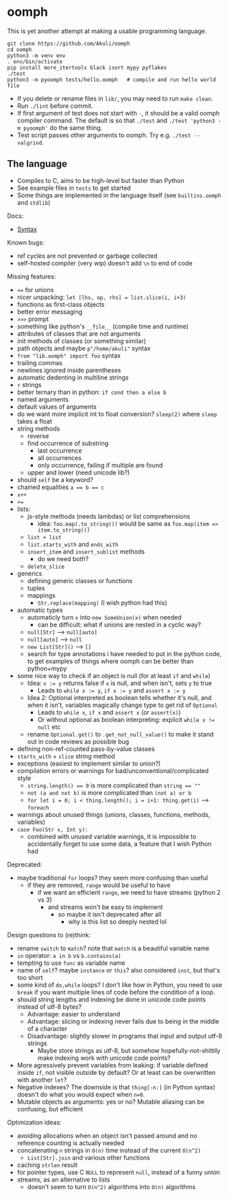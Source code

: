 # oomph
This is yet another attempt at making a usable programming language.

```shell
git clone https://github.com/Akuli/oomph
cd oomph
python3 -m venv env
. env/bin/activate
pip install more_itertools black isort mypy pyflakes
./test
python3 -m pyoomph tests/hello.oomph   # compile and run hello world file
```

- If you delete or rename files in `lib/`, you may need to run `make clean`.
- Run `./lint` before commit.
- If first argument of test does not start with `-`, it should be a valid oomph compiler command.
  The default is so that `./test` and `./test 'python3 -m pyoomph'` do the same thing.
- Test script passes other arguments to oomph. Try e.g. `./test --valgrind`.


## The language

- Compiles to C, aims to be high-level but faster than Python
- See example files in `tests` to get started
- Some things are implemented in the language itself (see `builtins.oomph` and `stdlib`)

Docs:
- [Syntax](docs/syntax.md)

Known bugs:
- ref cycles are not prevented or garbage collected
- self-hosted compiler (very wip) doesn't add `\n` to end of code

Missing features:
- `==` for unions
- nicer unpacking: `let [lhs, op, rhs] = list.slice(i, i+3)`
- functions as first-class objects
- better error messaging
- `>>>` prompt
- something like python's `__file__` (compile time and runtime)
- attributes of classes that are not arguments
- init methods of classes (or something similar)
- path objects and maybe `p"/home/akuli"` syntax
- `from "lib.oomph" import foo` syntax
- trailing commas
- newlines ignored inside parentheses
- automatic dedenting in multiline strings
- `r` strings
- better ternary than in python: `if cond then a else b`
- named arguments
- default values of arguments
- do we want more implicit int to float conversion? `sleep(2)` where `sleep` takes a float
- string methods
    - reverse
    - find occurrence of substring
        - last occurrence
        - all occurrences
        - only occurrence, failing if multiple are found
    - upper and lower (need unicode lib?)
- should `self` be a keyword?
- chained equalities `a == b == c`
- `x++`
- `+=`
- lists:
    - js-style methods (needs lambdas) or list comprehensions
        - idea: `foo.map(.to_string())` would be same as `foo.map(item => item.to_string())`
    - `list + list`
    - `list.starts_with` and `ends_with`
    - `insert_item` and `insert_sublist` methods
        - do we need both?
    - `delete_slice`
- generics
    - defining generic classes or functions
    - tuples
    - mappings
        - `Str.replace(mapping)` (I wish python had this)
- automatic types
    - automaticly turn `x` into `new SomeUnion(x)` when needed
        - can be difficult: what if unions are nested in a cyclic way?
    - `null[Str]` --> `null[auto]`
    - `null[auto]` --> `null`
    - `new List[Str]()` --> `[]`
    - search for type annotations i have needed to put in the python code, to
      get examples of things where oomph can be better than python+mypy
- some nice way to check if an object is null (for at least `if` and `while`)
    - Idea: `x := y` returns false if `x` is null, and when isn't, sets `y` to true
        - Leads to `while x := y`, `if x := y` and `assert x := y`
    - Idea 2: Optional interpreted as boolean tells whether it's null, and
      when it isn't, variables magically change type to get rid of `Optional`
        - Leads to `while x`, `if x` and `assert x` (or `assert(x)`)
        - Or without optional as boolean interpreting: explicit `while x != null` etc
    - rename `Optional.get()` to `.get_not_null_value()` to make it stand out
      in code reviews as possible bug
- defining non-ref-counted pass-by-value classes
- `starts_with` + `slice` string method
- exceptions (easiest to implement similar to union?)
- compilation errors or warnings for bad/unconventional/complicated style
    - `string.length() == 0` is more complicated than `string == ""`
    - `not (a and not b)` is more complicated than `(not a) or b`
    - `for let i = 0; i < thing.length(); i = i+1: thing.get(i)` --> `foreach`
- warnings about unused things (unions, classes, functions, methods, variables)
- `case Foo(Str x, Int y):`
    - combined with unused variable warnings, it is impossible to accidentally forget
        to use some data, a feature that I wish Python had

Deprecated:
- maybe traditional `for` loops? they seem more confusing than useful
    - if they are removed, `range` would be useful to have
        - if we want an efficient `range`, we need to have streams (python 2 vs 3)
            - and streams won't be easy to implement
                - so maybe it isn't deprecated after all
                    - why is this list so deeply nested lol

Design questions to (re)think:
- rename `switch` to `match`? note that `match` is a beautiful variable name
- `in` operator: `a in b` vs `b.contains(a)`
- tempting to use `func` as variable name
- name of `self`? maybe `instance` or `this`? also considered `inst`, but that's too short
- some kind of `do,while` loops? I don't like how in Python, you need to use `break` if
    you want multiple lines of code before the condition of a loop.
- should string lengths and indexing be done in unicode code points instead of
  utf-8 bytes?
    - Advantage: easier to understand
    - Advantage: slicing or indexing never fails due to being in the middle of a
      character
    - Disadvantage: slightly slower in programs that input and output utf-8 strings
        - Maybe store strings as utf-8, but somehow hopefully-not-shittily make
          indexing work with unicode code points?
- More agressively prevent variables from leaking: if variable defined inside
  `if`, not visible outside by default? Or at least can be overwritten with
  another `let`?
- Negative indexes? The downside is that `thing[-n:]` (in Python syntax) doesn't do
  what you would expect when `n=0`.
- Mutable objects as arguments: yes or no? Mutable aliasing can be confusing, but efficient

Optimization ideas:
- avoiding allocations when an object isn't passed around and no reference
  counting is actually needed
- concatenating `n` strings in `O(n)` time instead of the current `O(n^2)`
    - `List[Str].join` and various other functions
- caching `strlen` result
- for pointer types, use C `NULL` to represent `null`, instead of a funny union
- streams, as an alternative to lists
    - doesn't seem to turn `O(n^2)` algorithms into `O(n)` algorithms
